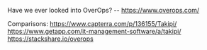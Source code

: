 Have we ever looked into OverOps? -- https://www.overops.com/
 
Comparisons:
https://www.capterra.com/p/136155/Takipi/
https://www.getapp.com/it-management-software/a/takipi/
https://stackshare.io/overops
